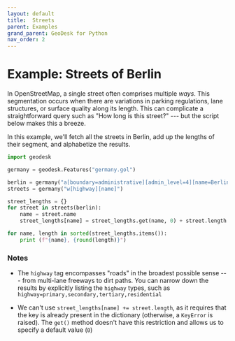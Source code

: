 ```yaml
---
layout: default
title:  Streets
parent: Examples
grand_parent: GeoDesk for Python
nav_order: 2
---
```


# Example: Streets of Berlin

In OpenStreetMap, a single street often comprises multiple *ways*. This segmentation occurs when there are variations in parking regulations, lane structures, or surface quality along its length. This can complicate a straightforward query such as "How long is this street?" --- but the script below makes this a breeze.

In this example, we'll fetch all the streets in Berlin, add up the lengths of their segment, and alphabetize the results.

```python
import geodesk

germany = geodesk.Features("germany.gol")

berlin = germany("a[boundary=administrative][admin_level=4][name=Berlin]").one
streets = germany("w[highway][name]")

street_lengths = {}
for street in streets(berlin):
    name = street.name
    street_lengths[name] = street_lengths.get(name, 0) + street.length

for name, length in sorted(street_lengths.items()):
    print (f"{name}, {round(length)}")
```

### Notes

- The `highway` tag encompasses "roads" in the broadest possible sense --- from multi-lane
  freeways to dirt paths. You can narrow down the results by explicitly
  listing the `highway` types, such as `highway=primary,secondary,tertiary,residential`

- We can't use `street_lengths[name] += street.length`, as it requires that the key is
  already present in the dictionary (otherwise, a `KeyError` is raised). The `get()` method
  doesn't have this restriction and allows us to specify a default value (`0`)
